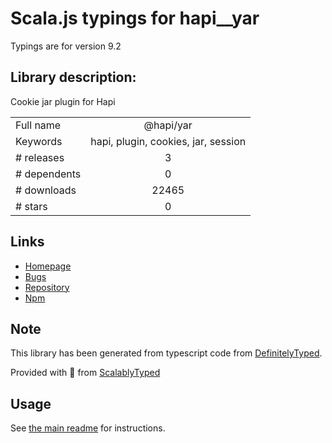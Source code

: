 
# Scala.js typings for hapi__yar

Typings are for version 9.2

## Library description:
Cookie jar plugin for Hapi

|                    |                 |
| ------------------ | :-------------: |
| Full name          | @hapi/yar |
| Keywords           | hapi, plugin, cookies, jar, session |
| # releases         | 3 |
| # dependents       | 0 |
| # downloads        | 22465 |
| # stars            | 0 |

## Links
- [Homepage](https://github.com/hapijs/yar#readme)
- [Bugs](https://github.com/hapijs/yar/issues)
- [Repository](https://github.com/hapijs/yar)
- [Npm](https://www.npmjs.com/package/%40hapi%2Fyar)
    


## Note
This library has been generated from typescript code from [DefinitelyTyped](https://definitelytyped.org).

Provided with :purple_heart: from [ScalablyTyped](https://github.com/oyvindberg/ScalablyTyped)

## Usage
See [the main readme](../../readme.md) for instructions.


